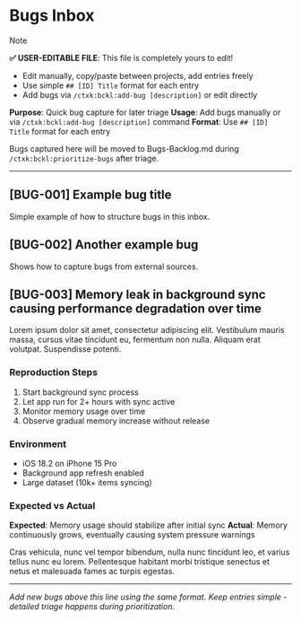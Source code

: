 # Bugs Inbox
<!-- Template Version: 1 | ContextKit: 0.2.0 | Updated: 2025-09-15 -->

> [!NOTE]
> **✅ USER-EDITABLE FILE**: This file is completely yours to edit!
> - Edit manually, copy/paste between projects, add entries freely
> - Use simple `## [ID] Title` format for each entry
> - Add bugs via `/ctxk:bckl:add-bug [description]` or edit directly

**Purpose**: Quick bug capture for later triage
**Usage**: Add bugs manually or via `/ctxk:bckl:add-bug [description]` command
**Format**: Use `## [ID] Title` format for each entry

Bugs captured here will be moved to Bugs-Backlog.md during `/ctxk:bckl:prioritize-bugs` after triage.

---

## [BUG-001] Example bug title
<!-- Added: 2025-09-15 | Source: Me -->

Simple example of how to structure bugs in this inbox.

## [BUG-002] Another example bug
<!-- Added: 2025-09-15 | Source: Customer report -->

Shows how to capture bugs from external sources.

## [BUG-003] Memory leak in background sync causing performance degradation over time
<!-- Added: 2025-09-15 | Source: QA testing team -->

Lorem ipsum dolor sit amet, consectetur adipiscing elit. Vestibulum mauris massa, cursus vitae tincidunt eu, fermentum non nulla. Aliquam erat volutpat. Suspendisse potenti.

### Reproduction Steps
1. Start background sync process
2. Let app run for 2+ hours with sync active
3. Monitor memory usage over time
4. Observe gradual memory increase without release

### Environment
- iOS 18.2 on iPhone 15 Pro
- Background app refresh enabled
- Large dataset (10k+ items syncing)

### Expected vs Actual
**Expected**: Memory usage should stabilize after initial sync
**Actual**: Memory continuously grows, eventually causing system pressure warnings

Cras vehicula, nunc vel tempor bibendum, nulla nunc tincidunt leo, et varius tellus nunc eu lorem. Pellentesque habitant morbi tristique senectus et netus et malesuada fames ac turpis egestas.

---

*Add new bugs above this line using the same format. Keep entries simple - detailed triage happens during prioritization.*